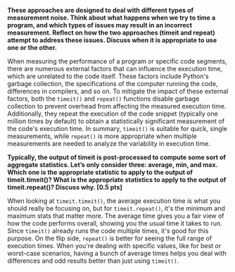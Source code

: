 **These approaches are designed to deal with different types of
measurement noise. Think about what happens when we try to time
a program, and which types of issues may result in an incorrect
measurement. Reflect on how the two approaches (timeit and
repeat) attempt to address these issues. Discuss when it is
appropriate to use one or the other.**

When measuring the performance of a program or specific code segments, there are numerous external factors that can influence the execution time, which are unrelated to the code itself. These factors include Python's garbage collection, the specifications of the computer running the code, differences in compilers, and so on. To mitigate the impact of these external factors, both the `timeit()` and `repeat()` functions disable garbage collection to prevent overhead from affecting the measured execution time. Additionally, they repeat the execution of the code snippet (typically one million times by default) to obtain a statistically significant measurement of the code's execution time. In summary, `timeit()` is suitable for quick, single measurements, while `repeat()` is more appropriate when multiple measurements are needed to analyze the variability in execution time.



**Typically, the output of timeit is post-processed to compute some
sort of aggregate statistics. Let’s only consider three: average, min,
and max. Which one is the appropriate statistic to apply to the output
of timeit.timeit()? What is the appropriate statistics to apply to
the output of timeit.repeat()? Discuss why. [0.5 pts]**

When looking at `timeit.timeit()`, the average execution time is what you should really be focusing on, but for `timeit.repeat()`, it's the minimum and maximum stats that matter more. The average time gives you a fair view of how the code performs overall, showing you the usual time it takes to run. Since `timeit()` already runs the code multiple times, it's good for this purpose. On the flip side, `repeat()` is better for seeing the full range of execution times. When you're dealing with specific values, like for best or worst-case scenarios, having a bunch of average times helps you deal with differences and odd results better than just using `timeit()`.